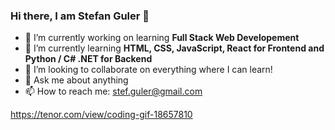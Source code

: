 ### Hi there, I am Stefan Guler :call_me_hand:

- 🔭 I’m currently working on learning **Full Stack Web Developement**
- 🌱 I’m currently learning **HTML, CSS, JavaScript, React for Frontend and Python / C# .NET for Backend**
- 👯 I’m looking to collaborate on everything where I can learn!
- 💬 Ask me about anything
- 📫 How to reach me: stef.guler@gmail.com

https://tenor.com/view/coding-gif-18657810
